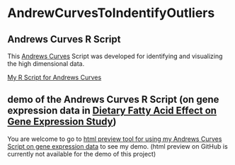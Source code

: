 # AndrewCurvesToIndentifyOutliers

## Andrews Curves R Script

This  <a href="https://www.jstor.org/stable/2528964?seq=1#page_scan_tab_contents">Andrews Curves</a> Script was developed for identifying and visualizing the high dimensional data.

<a href="https://github.com/JingwenX/AndrewCurvesToIndentifyOutliers/blob/master/Andrews.R">My R Script for Andrews Curves</a>

## demo of the Andrews Curves R Script (on gene expression data in <a href="https://www.ncbi.nlm.nih.gov/bioproject/PRJNA109993"> Dietary Fatty Acid Effect on Gene Expression Study</a>)

You are welcome to go to <a href="http://htmlpreview.github.io/?https://github.com/JingwenX/AndrewCurvesToIndentifyOutliers/blob/master/JingwenXu-AndrewsCurvesDemo.html">html preview tool for using my Andrews Curves Script on gene expression data</a> to see my demo. (html preview on GitHub is currently not available for the demo of this project)

